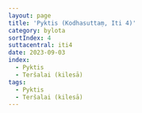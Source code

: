 ```yaml
---
layout: page
title: 'Pyktis (Kodhasuttaṃ, Iti 4)'
category: bylota
sortIndex: 4
suttacentral: iti4
date: 2023-09-03
index: 
  - Pyktis
  - Teršalai (kilesā)
tags:
  - Pyktis
  - Teršalai (kilesā)
---
```


